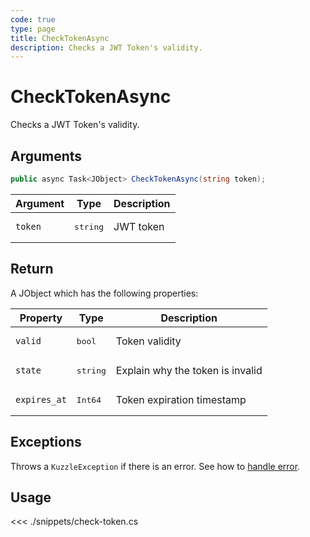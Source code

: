 ```yaml
---
code: true
type: page
title: CheckTokenAsync
description: Checks a JWT Token's validity.
---
```


# CheckTokenAsync

Checks a JWT Token's validity.

## Arguments

```csharp
public async Task<JObject> CheckTokenAsync(string token);
```

| Argument | Type              | Description |
|----------|-------------------|-------------|
| `token`  | <pre>string</pre> | JWT token   |

## Return

A JObject which has the following properties:

| Property     | Type              | Description                      |
|--------------|-------------------|----------------------------------|
| `valid`      | <pre>bool</pre>   | Token validity                   |
| `state`      | <pre>string</pre> | Explain why the token is invalid |
| `expires_at` | <pre>Int64</pre>  | Token expiration timestamp       |

## Exceptions

Throws a `KuzzleException` if there is an error. See how to [handle error](/sdk/csharp/2/essentials/error-handling).


## Usage

<<< ./snippets/check-token.cs
